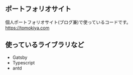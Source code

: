 ## ポートフォリオサイト
個人ポートフォリオサイト(ブログ兼)で使っているコードです。
https://tomokiya.com

## 使っているライブラリなど
- Gatsby
- Typescript
- antd